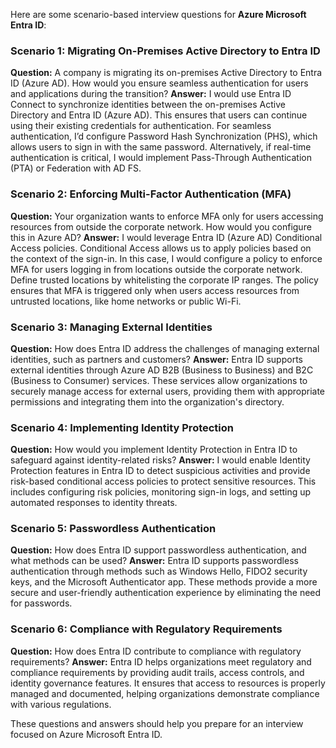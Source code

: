 Here are some scenario-based interview questions for **Azure Microsoft Entra ID**:

### **Scenario 1: Migrating On-Premises Active Directory to Entra ID**
**Question:** A company is migrating its on-premises Active Directory to Entra ID (Azure AD). How would you ensure seamless authentication for users and applications during the transition?
**Answer:** I would use Entra ID Connect to synchronize identities between the on-premises Active Directory and Entra ID (Azure AD). This ensures that users can continue using their existing credentials for authentication. For seamless authentication, I’d configure Password Hash Synchronization (PHS), which allows users to sign in with the same password. Alternatively, if real-time authentication is critical, I would implement Pass-Through Authentication (PTA) or Federation with AD FS.

### **Scenario 2: Enforcing Multi-Factor Authentication (MFA)**
**Question:** Your organization wants to enforce MFA only for users accessing resources from outside the corporate network. How would you configure this in Azure AD?
**Answer:** I would leverage Entra ID (Azure AD) Conditional Access policies. Conditional Access allows us to apply policies based on the context of the sign-in. In this case, I would configure a policy to enforce MFA for users logging in from locations outside the corporate network. Define trusted locations by whitelisting the corporate IP ranges. The policy ensures that MFA is triggered only when users access resources from untrusted locations, like home networks or public Wi-Fi.

### **Scenario 3: Managing External Identities**
**Question:** How does Entra ID address the challenges of managing external identities, such as partners and customers?
**Answer:** Entra ID supports external identities through Azure AD B2B (Business to Business) and B2C (Business to Consumer) services. These services allow organizations to securely manage access for external users, providing them with appropriate permissions and integrating them into the organization's directory.

### **Scenario 4: Implementing Identity Protection**
**Question:** How would you implement Identity Protection in Entra ID to safeguard against identity-related risks?
**Answer:** I would enable Identity Protection features in Entra ID to detect suspicious activities and provide risk-based conditional access policies to protect sensitive resources. This includes configuring risk policies, monitoring sign-in logs, and setting up automated responses to identity threats.

### **Scenario 5: Passwordless Authentication**
**Question:** How does Entra ID support passwordless authentication, and what methods can be used?
**Answer:** Entra ID supports passwordless authentication through methods such as Windows Hello, FIDO2 security keys, and the Microsoft Authenticator app. These methods provide a more secure and user-friendly authentication experience by eliminating the need for passwords.

### **Scenario 6: Compliance with Regulatory Requirements**
**Question:** How does Entra ID contribute to compliance with regulatory requirements?
**Answer:** Entra ID helps organizations meet regulatory and compliance requirements by providing audit trails, access controls, and identity governance features. It ensures that access to resources is properly managed and documented, helping organizations demonstrate compliance with various regulations.

These questions and answers should help you prepare for an interview focused on Azure Microsoft Entra ID. 